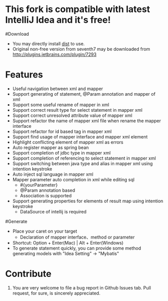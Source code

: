 # This fork is compatible with latest IntelliJ Idea and it's free!

#Download

* You may directly install [dist](https://github.com/lizhanhui/intellij-mybatis-plugin/blob/fix/intellij-mybatis-plugin.jar) to use.
* Original non-free version from seventh7 may be downloaded from http://plugins.jetbrains.com/plugin/7293

# Features

* Useful navigation between xml and mapper
* Support generating of statement, @Param annotation and mapper of xml
* Support some useful rename of mapper in xml
* Support correct result type for select statement in mapper xml
* Support correct unresolved attribute value of mapper xml
* Support refactor the name of mapper xml file when rename the mapper interface
* Support refactor for id based tag in mapper xml
* Support find usage of mapper interface and mapper xml element
* Highlight conflicting element of mapper xml as errors
* Auto register mapper as spring bean
* Support completion of jdbc type in mapper xml
* Support completion of referencing to select statement in mapper xml
* Support switching between java type and alias in mapper xml using intention keystroke
* Auto inject sql language in mapper xml
* Mapper parameter auto completion in xml while editing sql
    * \#{yourParameter}
    * @Param annotation based
    * Association is supported
* Support generating properties for elements of result map using intention keystroke
    * DataSource of intellij is required

#Generate

* Place your caret on your target
    * Declaration of mapper interface、method or parameter
* Shortcut: Option + Enter(Mac) | Alt + Enter(Windows)
* To generate statement quickly, you can provide some method generating models with "Idea Setting" -> "Mybatis"


# Contribute

1. You are very welcome to file a bug report in Github Issues tab. Pull request, for sure, is sincerely appreciated. 
